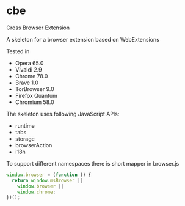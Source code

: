 # cbe
Cross Browser Extension

A skeleton for a browser extension based on WebExtensions

Tested in
+ Opera 65.0
+ Vivaldi 2.9
+ Chrome 78.0
+ Brave 1.0
+ TorBrowser 9.0
+ Firefox Quantum
+ Chromium 58.0


The skeleton uses following JavaScript APIs:
+ runtime
+ tabs
+ storage
+ browserAction
+ i18n

To support different namespaces there is short mapper in browser.js
```javascript
window.browser = (function () {
  return window.msBrowser ||
    window.browser ||
    window.chrome;
})();
```



